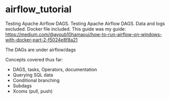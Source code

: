 # airflow_tutorial
Testing Apache Airflow DAGS. 
Testing Apache Airflow DAGS. Data and logs excluded. Docker file included. This guide was my guide: https://medium.com/@ayoub10hamaoui/how-to-run-airflow-on-windows-with-docker-part-2-f5024e8f8a21


The DAGs are under airflow/dags

Concepts covered thus far:
- DAGS, tasks, Operators, documentation
- Querying SQL data
- Conditional branching
- Subdags
- Xcoms (pull, push)
